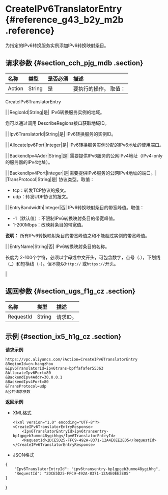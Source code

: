 # CreateIPv6TranslatorEntry {#reference_g43_b2y_m2b .reference}

为指定的IPv6转换服务实例添加IPv6转换映射条目。

## 请求参数 {#section_cch_pjg_mdb .section}

|名称|类型|是否必须|描述|
|:-|:-|:---|:-|
|Action|String|是| 要执行的操作。 取值：

 CreateIPv6TranslatorEntry

 |
|RegionId|String|是| IPv6转换服务实例的地域。

 您可以通过调用 DescribeRegions接口获取地域ID。

 |
|Ipv6TranslatorId|String|是| IPv6转换服务的实例ID。

 |
|AllocateIpv6Port|Integer|是| IPv6转换服务实例分配的IPv6地址的使用端口。

 |
|BackendIpv4Addr|String|是| 需要提供IPv6服务的公网IPv4地址（IPv4-only的服务器的IPv4地址）。

 |
|BackendIpv4Port|Integer|是|需要提供IPv6服务的公网IPv4地址的端口。|
|TransProtocol|String|是| 协议类型。取值：

 -   tcp：转发TCP协议的报文。
-   udp：转发UDP协议的报文。

 |
|EntryBandwidth|Integer|否| IPv6转换映射条目的带宽峰值。取值：

-   -1（默认值）：不限制IPv6转换映射条目的带宽峰值。
-   1-200Mbps：改映射条目的带宽值。

**说明：** 所有IPv6转换映射条目的带宽峰值之和不能超过实例的带宽峰值。


 |
|EntryName|String|否| IPv6转换映射条目的名称。

 长度为 2-100个字符，必须以字母或中文开头，可包含数字，点号（.），下划线（\_）和短横线（-）。但不能以`http://` 或`https://`开头。

 |

## 返回参数 {#section_ugs_f1g_cz .section}

|名称|类型|描述|
|:-|:-|:-|
|RequestId|String|请求ID。|

## 示例 {#section_ix5_h1g_cz .section}

**请求示例**

``` {#createVPCpub}
https://vpc.aliyuncs.com/?Action=CreateIPv6TranslatorEntry
&RegionId=cn-hangzhou
&Ipv6TranslatorId=ipv6trans-bpffafafer55363
&AllocateIpv6Port=80
&BackendIpv4Addr=30.0.0.1
&BackendIpv4Port=80
&TransProtocol=udp
&公共请求参数
```

**返回示例**

-   XML格式

    ```
    <?xml version="1.0" encoding="UTF-8"?> 
    <CreateIPv6TranslatorEntryResponse>	
    	<Ipv6TranslatorEntryId>ipv6transentry-bp1gpgeb3umme48ygihhg</Ipv6TranslatorEntryId>
    	<RequestId>2DCE5D25-FFC9-492A-8371-12A4E0EE2E05</RequestId>
    </CreateIPv6TranslatorEntryResponse>
    ```

-   JSON格式

```
{
    "Ipv6TranslatorEntryId": "ipv6transentry-bp1gpgeb3umme48ygihhg", 
    "RequestId": "2DCE5D25-FFC9-492A-8371-12A4E0EE2E05"
}
```

\}


